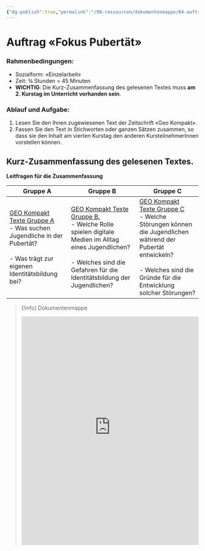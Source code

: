 ```yaml
---
{"dg-publish":true,"permalink":"/90-ressourcen/dokumentenmappe/04-auftrag-fokus-pubertaet/","noteIcon":""}
---
```


# Auftrag «Fokus Pubertät»
### Rahmenbedingungen:
- Sozialform: «Einzelarbeit»
- Zeit: ¾ Stunden = 45 Minuten
- **WICHTIG**: Die Kurz-Zusammenfassung des gelesenen Textes muss **am 2. Kurstag im Unterricht vorhanden sein**. 
### Ablauf und Aufgabe:
1. Lesen Sie den Ihnen zugewiesenen Text der Zeitschrift «Geo Kompakt».
2. Fassen Sie den Text in Stichworten oder ganzen Sätzen zusammen, so dass sie den Inhalt am vierten Kurstag den anderen KursteilnehmerInnen vorstellen können.
## Kurz-Zusammenfassung des gelesenen Textes.

**Leitfragen für die Zusammenfassung**

| **Gruppe A**                                                                                                                                                                                                                                                | **Gruppe B**<br>                                                                                                                                                                                                                                                                                                 | **Gruppe C**<br>                                                                                                                                                                                                                                                                                                |
| ----------------------------------------------------------------------------------------------------------------------------------------------------------------------------------------------------------------------------------------------------------- | ---------------------------------------------------------------------------------------------------------------------------------------------------------------------------------------------------------------------------------------------------------------------------------------------------------------- | --------------------------------------------------------------------------------------------------------------------------------------------------------------------------------------------------------------------------------------------------------------------------------------------------------------- |
| [GEO Kompakt Texte Gruppe A](https://bbwch-my.sharepoint.com/:b:/g/personal/pietro_rossi_bbw_ch/EbgiSZiuLHpFvqEQCbcRlwwBVdBtOWbOnV7tfNVN8Yo-Xw?e=Dy4wKz)<br>- Was suchen Jugendliche in der Pubertät?<br><br>- Was trägt zur eigenen Identitätsbildung bei? | [GEO Kompakt Texte Gruppe B.](https://bbwch-my.sharepoint.com/:b:/g/personal/pietro_rossi_bbw_ch/EVjwuiUTjRBEuCFAthDcSp0BS_KLQKCmaBUHpOdmcP2EpA?e=NHx6e5)<br>- Welche Rolle spielen digitale Medien im Alltag eines Jugendlichen?<br><br>- Welches sind die Gefahren für die Identitätsbildung der Jugendlichen? | [GEO Kompakt Texte Gruppe C](https://bbwch-my.sharepoint.com/:b:/g/personal/pietro_rossi_bbw_ch/EWBtrGcAVDlFhTrbEGkMVQoBvoMw1cQJFjK_TSapEcZNbg?e=LelmyD)<br>- Welche Störungen können die Jugendlichen während der Pubertät entwickeln?<br><br>- Welches sind die Gründe für die Entwicklung solcher Störungen? |
>[!info] Dokumentenmappe
><iframe src="https://bbwch-my.sharepoint.com/personal/pietro_rossi_bbw_ch/_layouts/15/Doc.aspx?sourcedoc={09810e26-7716-4a05-bc0c-15bcb7d9c0c7}&amp;action=embedview&amp;wdStartOn=22" width="100%" height="600px" frameborder="0">Dies ist ein eingebettetes <a target="_blank" href="https://office.com">Microsoft Office</a>-Dokument, unterstützt von <a target="_blank" href="https://office.com/webapps">Office</a>.</iframe>
